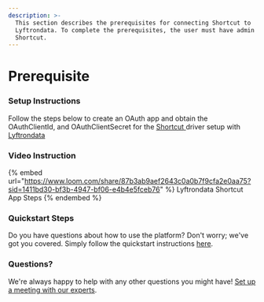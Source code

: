 ```yaml
---
description: >-
  This section describes the prerequisites for connecting Shortcut to
  Lyftrondata. To complete the prerequisites, the user must have admin access to
  Shortcut.
---
```


# Prerequisite

<mark style="color:blue;"></mark>

### Setup Instructions

Follow the steps below to create an OAuth app and obtain the OAuthClientId, and OAuthClientSecret for the [Shortcut](None)[ ](https://www.lyftrondata.com/integration/freshdesk/)driver setup with [Lyftrondata](https://www.lyftrondata.com)

### Video Instruction

{% embed url="https://www.loom.com/share/87b3ab9aef2643c0a0b7f9cfa2e0aa75?sid=1411bd30-bf3b-4947-bf06-e4b4e5fceb76" %}
Lyftrondata Shortcut App Steps
{% endembed %}

### Quickstart Steps

Do you have questions about how to use the platform? Don't worry; we've got you covered. Simply follow the quickstart instructions [here](../../../quickstart-steps.md).

### Questions? <a href="#questions" id="questions"></a>

We're always happy to help with any other questions you might have! [Set up a meeting with our experts](https://www.lyftrondata.com/book-a-meeting/).

